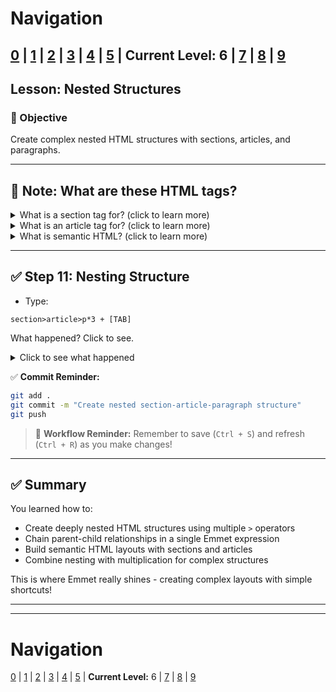 # Navigation
[0](./emmet-intro-lv0.md) | [1](./emmet-intro-lv1.md) | [2](./emmet-intro-lv2.md) | [3](./emmet-intro-lv3.md) | [4](./emmet-intro-lv4.md) | [5](./emmet-intro-lv5.md) | **Current Level:** 6 | [7](./emmet-intro-lv7.md) | [8](./emmet-intro-lv8.md) | [9](./emmet-intro-lv9.md)
---

## Lesson: Nested Structures

### 🎯 Objective

Create complex nested HTML structures with sections, articles, and paragraphs.

---

## 📝 **Note: What are these HTML tags?**

<details>
  <summary>What is a section tag for? (click to learn more)</summary>
  <div>
    <p>A <code>&lt;section&gt;</code> tag is used to group related content together. Think of it like a chapter in a book or a section in a newspaper. It helps organize your webpage into logical parts. For example, you might have a section for "About Us", another for "Contact Information", and another for "Latest News".</p>
  </div>
</details>

<details>
  <summary>What is an article tag for? (click to learn more)</summary>
  <div>
    <p>An <code>&lt;article&gt;</code> tag is used for content that could stand on its own, like a blog post, news story, or product review. Think of it like an article in a magazine - it's a complete piece of content that makes sense even if you read it by itself. Articles are often placed inside sections.</p>
  </div>
</details>

<details>
  <summary>What is semantic HTML? (click to learn more)</summary>
  <div>
    <p>Semantic HTML means using HTML tags that describe what the content actually is, not just how it looks. Instead of using <code>&lt;div&gt;</code> for everything, we use meaningful tags like <code>&lt;section&gt;</code>, <code>&lt;article&gt;</code>, <code>&lt;header&gt;</code>, <code>&lt;footer&gt;</code>, <code>&lt;nav&gt;</code>, etc. This makes your code easier to understand and helps search engines and screen readers better understand your content.</p>
  </div>
</details>

---

## ✅ Step 11: Nesting Structure

* Type:

```
section>article>p*3 + [TAB]
```

What happened? Click to see.

<details>
  <summary>Click to see what happened</summary>
  <div>
    <p>This created a complex nested structure! You got a `<section>` containing an `<article>`, which contains three `<p>` elements. The `>` operators create a chain of parent-child relationships.</p>
  </div>
</details>

✅ **Commit Reminder:**

```bash
git add .
git commit -m "Create nested section-article-paragraph structure"
git push
```

> 🔄 **Workflow Reminder:** Remember to save (`Ctrl + S`) and refresh (`Ctrl + R`) as you make changes!

---

## ✅ Summary

You learned how to:
* Create deeply nested HTML structures using multiple `>` operators
* Chain parent-child relationships in a single Emmet expression
* Build semantic HTML layouts with sections and articles
* Combine nesting with multiplication for complex structures

This is where Emmet really shines - creating complex layouts with simple shortcuts!

---


---

# Navigation
[0](./emmet-intro-lv0.md) | [1](./emmet-intro-lv1.md) | [2](./emmet-intro-lv2.md) | [3](./emmet-intro-lv3.md) | [4](./emmet-intro-lv4.md) | [5](./emmet-intro-lv5.md) | **Current Level:** 6 | [7](./emmet-intro-lv7.md) | [8](./emmet-intro-lv8.md) | [9](./emmet-intro-lv9.md)
